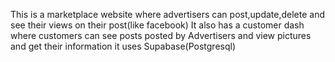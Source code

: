 This is a marketplace website where advertisers can post,update,delete and see their views on their post(like facebook)
It also has a customer dash where customers can see posts posted by Advertisers and view pictures and get their information
it uses Supabase(Postgresql)
